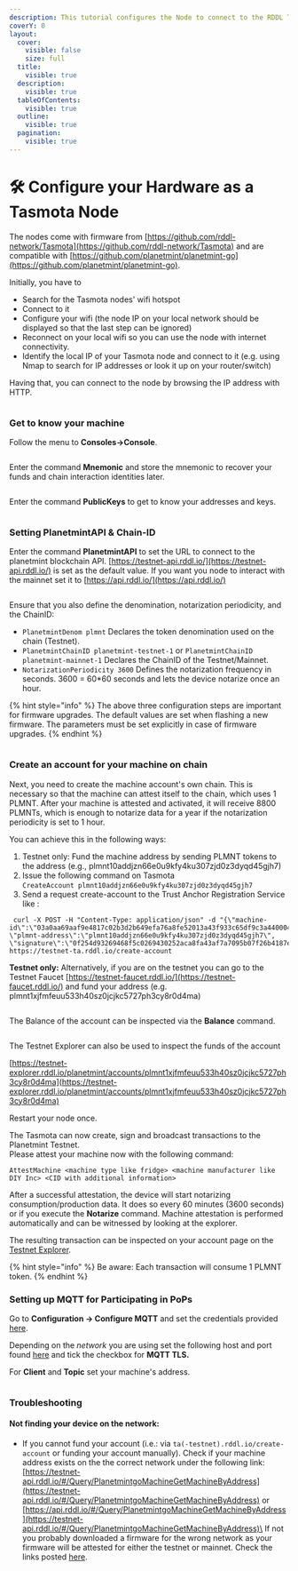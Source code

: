 ```yaml
---
description: This tutorial configures the Node to connect to the RDDL Testnet.
coverY: 0
layout:
  cover:
    visible: false
    size: full
  title:
    visible: true
  description:
    visible: true
  tableOfContents:
    visible: true
  outline:
    visible: true
  pagination:
    visible: true
---
```


# 🛠️ Configure your Hardware as a Tasmota Node

The nodes come with firmware from [https://github.com/rddl-network/Tasmota](https://github.com/rddl-network/Tasmota) and are compatible with [https://github.com/planetmint/planetmint-go](https://github.com/planetmint/planetmint-go).

Initially, you have to

* Search for the Tasmota nodes' wifi hotspot
* Connect to it
* Configure your wifi (the node IP on your local network should be displayed so that the last step can be ignored)
* Reconnect on your local wifi so you can use the node with internet connectivity.
* Identify the local IP of your Tasmota node and connect to it (e.g. using Nmap to search for IP addresses or look it up on your router/switch)

Having that, you can connect to the node by browsing the IP address with HTTP.

<figure><img src="../../.gitbook/assets/image (46).png" alt=""><figcaption></figcaption></figure>

### Get to know your machine

Follow the menu to **Consoles→Console**.

<figure><img src="../../.gitbook/assets/image (47).png" alt=""><figcaption></figcaption></figure>

Enter the command **Mnemonic** and store the mnemonic to recover your funds and chain interaction identities later.

<figure><img src="../../.gitbook/assets/image (48).png" alt=""><figcaption></figcaption></figure>

Enter the command **PublicKeys** to get to know your addresses and keys.

<figure><img src="../../.gitbook/assets/image (49).png" alt=""><figcaption></figcaption></figure>

### Setting PlanetmintAPI & Chain-ID

Enter the command **PlanetmintAPI** to set the URL to connect to the planetmint blockchain API. [https://testnet-api.rddl.io/](https://testnet-api.rddl.io/) is set as the default value. If you want you node to interact with the mainnet set it to [https://api.rddl.io/](https://api.rddl.io/)

<figure><img src="../../.gitbook/assets/image (50).png" alt=""><figcaption></figcaption></figure>

Ensure that you also define the denomination, notarization periodicity, and the ChainID:

* `PlanetmintDenom plmnt`  Declares the token denomination used on the chain (Testnet).
* `PlanetmintChainID planetmint-testnet-1` or `PlanetmintChainID planetmint-mainnet-1` Declares the ChainID of the Testnet/Mainnet.
* `NotarizationPeriodicity 3600` Defines the notarization frequency in seconds. 3600 = 60\*60 seconds and lets the device notarize once an hour.

{% hint style="info" %}
The above three configuration steps are important for firmware upgrades. The default values are set when flashing a new firmware. The parameters must be set explicitly in case of firmware upgrades.
{% endhint %}

<figure><img src="../../.gitbook/assets/Screenshot from 2023-12-07 12-02-07.png" alt=""><figcaption></figcaption></figure>

### Create an account for your machine on chain

Next, you need to create the machine account's own chain. This is necessary so that the machine can attest itself to the chain, which uses 1 PLMNT. After your machine is attested and activated, it will receive 8800 PLMNTs, which is enough to notarize data for a year if the notarization periodicity is set to 1 hour.

You can achieve this in the following ways:

1. Testnet only: Fund the machine address by sending PLMNT tokens to the address (e.g., plmnt10addjzn66e0u9kfy4ku307zjd0z3dyqd45gjh7)
2. Issue the following  command on Tasmota \
   `CreateAccount plmnt10addjzn66e0u9kfy4ku307zjd0z3dyqd45gjh7`
3. Send a request create-account  to the Trust Anchor Registration Service like :&#x20;

```
 curl -X POST -H "Content-Type: application/json" -d "{\"machine-id\":\"03a0aa69aaf9e4817c02b3d2b649efa76a8fe52013a43f933c65df9c3a4400040c\", \"plmnt-address\":\"plmnt10addjzn66e0u9kfy4ku307zjd0z3dyqd45gjh7\", \"signature\":\"0f254d93269468f5c0269430252aca8fa43af7a7095b07f26b4187e8abd747306803be9b1f1eee9bfb8347de279aa3b8fa8975c5c9b8faea80ff00cfa7ac8989\"}" https://testnet-ta.rddl.io/create-account
```

**Testnet only:** Alternatively, if you are on the testnet you can go to the Testnet Faucet [https://testnet-faucet.rddl.io/](https://testnet-faucet.rddl.io/) and fund your address (e.g. plmnt1xjfmfeuu533h40sz0jcjkc5727ph3cy8r0d4ma)

<figure><img src="../../.gitbook/assets/image (42).png" alt=""><figcaption></figcaption></figure>

The Balance of the account can be inspected via the **Balance** command.

<figure><img src="../../.gitbook/assets/image (52).png" alt=""><figcaption></figcaption></figure>

The Testnet Explorer can also be used to inspect the funds of the account

[https://testnet-explorer.rddl.io/planetmint/accounts/plmnt1xjfmfeuu533h40sz0jcjkc5727ph3cy8r0d4ma](https://testnet-explorer.rddl.io/planetmint/accounts/plmnt1xjfmfeuu533h40sz0jcjkc5727ph3cy8r0d4ma)

Restart your node once.&#x20;

The Tasmota can now create, sign and broadcast transactions to the Planetmint Testnet.\
Please attest your machine now with the following command:

`AttestMachine <machine type like fridge> <machine manufacturer like DIY Inc> <CID with additional information>`

&#x20;After a successful attestation, the device will start notarizing consumption/production data. It does so every 60 minutes (3600 seconds) or if you execute the **Notarize** command. Machine attestation is performed automatically and can be witnessed by looking at the explorer.

The resulting transaction can be inspected on your account page on the [Testnet Explorer](https://testnet-explorer.rddl.io/planetmint).

{% hint style="info" %}
Be aware: Each transaction will consume 1 PLMNT token.&#x20;
{% endhint %}

### Setting up MQTT for Participating in PoPs

Go to **Configuration -> Configure MQTT** and set the credentials provided [here](https://docs.rddl.io/rddl-network/basics/chains#machine-2-machine-network).&#x20;

Depending on the _network_ you are using set the following host and port found [here](https://docs.rddl.io/rddl-network/basics/chains#links) and tick the checkbox for **MQTT TLS.**

For **Client** and **Topic** set your machine's address.

<figure><img src="../../.gitbook/assets/image.png" alt=""><figcaption></figcaption></figure>

### Troubleshooting

#### Not finding your device on the network:

* If you cannot fund your account (i.e.: via `ta(-testnet).rddl.io/create-account` or funding your account manually). Check if your machine address exists on the the correct network under the following link:\
  [https://testnet-api.rddl.io/#/Query/PlanetmintgoMachineGetMachineByAddress](https://testnet-api.rddl.io/#/Query/PlanetmintgoMachineGetMachineByAddress) or [https://api.rddl.io/#/Query/PlanetmintgoMachineGetMachineByAddress](https://testnet-api.rddl.io/#/Query/PlanetmintgoMachineGetMachineByAddress)\
  If not you probably downloaded a firmware for the wrong network as your firmware will be attested for either the testnet or mainnet. Check the links posted [here](https://docs.rddl.io/rddl-network/getting-started/getting-connected/getting-a-firmware).
